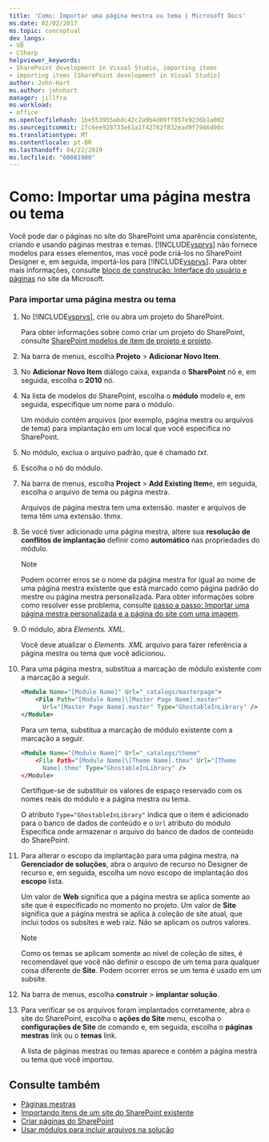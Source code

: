 ```yaml
---
title: 'Como: Importar uma página mestra ou tema | Microsoft Docs'
ms.date: 02/02/2017
ms.topic: conceptual
dev_langs:
- VB
- CSharp
helpviewer_keywords:
- SharePoint development in Visual Studio, importing items
- importing items [SharePoint development in Visual Studio]
author: John-Hart
ms.author: johnhart
manager: jillfra
ms.workload:
- office
ms.openlocfilehash: 1be553955abdc42c2a9b4d09ff857e9236b1a002
ms.sourcegitcommit: 1fc6ee928733e61a1f42782f832ead9f7946d00c
ms.translationtype: MT
ms.contentlocale: pt-BR
ms.lasthandoff: 04/22/2019
ms.locfileid: "60081900"
---
```

# <a name="how-to-import-a-master-page-or-theme"></a>Como: Importar uma página mestra ou tema
  Você pode dar o páginas no site do SharePoint uma aparência consistente, criando e usando páginas mestras e temas. [!INCLUDE[vsprvs](../sharepoint/includes/vsprvs-md.md)] não fornece modelos para esses elementos, mas você pode criá-los no SharePoint Designer e, em seguida, importá-los para [!INCLUDE[vsprvs](../sharepoint/includes/vsprvs-md.md)]. Para obter mais informações, consulte [bloco de construção: Interface do usuário e páginas](http://go.microsoft.com/fwlink/?LinkID=182095) no site da Microsoft.

### <a name="to-import-a-master-page-or-theme"></a>Para importar uma página mestra ou tema

1. No [!INCLUDE[vsprvs](../sharepoint/includes/vsprvs-md.md)], crie ou abra um projeto do SharePoint.

     Para obter informações sobre como criar um projeto do SharePoint, consulte [SharePoint modelos de item de projeto e projeto](../sharepoint/sharepoint-project-and-project-item-templates.md).

2. Na barra de menus, escolha **Projeto** > **Adicionar Novo Item**.

3. No **Adicionar Novo Item** diálogo caixa, expanda o **SharePoint** nó e, em seguida, escolha o **2010** nó.

4. Na lista de modelos do SharePoint, escolha o **módulo** modelo e, em seguida, especifique um nome para o módulo.

     Um módulo contém arquivos (por exemplo, página mestra ou arquivos de tema) para implantação em um local que você especifica no SharePoint.

5. No módulo, exclua o arquivo padrão, que é chamado *txt*.

6. Escolha o nó do módulo.

7. Na barra de menus, escolha **Project** > **Add Existing Item**e, em seguida, escolha o arquivo de tema ou página mestra.

     Arquivos de página mestra tem uma extensão. master e arquivos de tema têm uma extensão. thmx.

8. Se você tiver adicionado uma página mestra, altere sua **resolução de conflitos de implantação** definir como **automático** nas propriedades do módulo.

    > [!NOTE]
    >  Podem ocorrer erros se o nome da página mestra for igual ao nome de uma página mestra existente que está marcado como página padrão do mestre ou página mestra personalizada. Para obter informações sobre como resolver esse problema, consulte [passo a passo: Importar uma página mestra personalizada e a página do site com uma imagem](../sharepoint/walkthrough-import-a-custom-master-page-and-site-page-with-an-image.md).

9. O módulo, abra *Elements. XML*.

     Você deve atualizar o *Elements. XML* arquivo para fazer referência a página mestra ou tema que você adicionou.

10. Para uma página mestra, substitua a marcação de módulo existente com a marcação a seguir.

    ```xml
    <Module Name="[Module Name]" Url="_catalogs/masterpage">
        <File Path="[Module Name]\[Master Page Name].master"
          Url="[Master Page Name].master" Type="GhostableInLibrary" />
    </Module>
    ```

     Para um tema, substitua a marcação de módulo existente com a marcação a seguir.

    ```xml
    <Module Name="[Module Name]" Url="_catalogs/theme"
        <File Path="[Module Name]\[Theme Name].thmx" Url="[Theme
          Name].thmx" Type="GhostableInLibrary" />
    </Module>
    ```

     Certifique-se de substituir os valores de espaço reservado com os nomes reais do módulo e a página mestra ou tema.

     O atributo `Type="GhostableInLibrary"` indica que o item é adicionado para o banco de dados de conteúdo e o `Url` atributo do módulo Especifica onde armazenar o arquivo do banco de dados de conteúdo do SharePoint.

11. Para alterar o escopo da implantação para uma página mestra, na **Gerenciador de soluções**, abra o arquivo de recurso no Designer de recurso e, em seguida, escolha um novo escopo de implantação dos **escopo** lista.

     Um valor de **Web** significa que a página mestra se aplica somente ao site que é especificado no momento no projeto. Um valor de **Site** significa que a página mestra se aplica à coleção de site atual, que inclui todos os subsites e web raiz. Não se aplicam os outros valores.

    > [!NOTE]
    >  Como os temas se aplicam somente ao nível de coleção de sites, é recomendável que você não definir o escopo de um tema para qualquer coisa diferente de **Site**. Podem ocorrer erros se um tema é usado em um subsite.

12. Na barra de menus, escolha **construir** > **implantar solução**.

13. Para verificar se os arquivos foram implantados corretamente, abra o site do SharePoint, escolha o **ações do Site** menu, escolha o **configurações de Site** de comando e, em seguida, escolha o **páginas mestras**  link ou o **temas** link.

     A lista de páginas mestras ou temas aparece e contém a página mestra ou tema que você importou.

## <a name="see-also"></a>Consulte também
- [Páginas mestras](http://go.microsoft.com/fwlink/?LinkId=184955)
- [Importando itens de um site do SharePoint existente](../sharepoint/importing-items-from-an-existing-sharepoint-site.md)
- [Criar páginas do SharePoint](../sharepoint/creating-pages-for-sharepoint.md)
- [Usar módulos para incluir arquivos na solução](../sharepoint/using-modules-to-include-files-in-the-solution.md)
